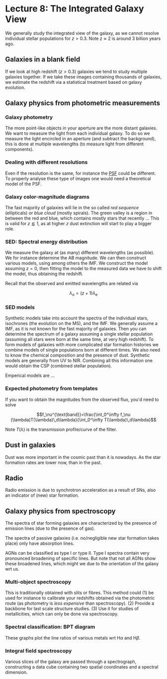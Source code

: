 # Lecture 8: The Integrated Galaxy View

We generally study the integrated view of the galaxy, as we cannot resolve individual stellar populations for $z>0.3$. Note $z\approx 2$ is around 3 billion years ago.

## Galaxies in a blank field

If we look at high redshift ($z>0.3$) galaxies we tend to study multiple galaxies together. If we take these images containing thousands of galaxies, we estimate the redshift via a statistical treatment based on galaxy evolution.

## Galaxy physics from photometric measurements

### Galaxy photometry

The more point-like objects in your aperture are the more distant galaxies. We want to measure the light from each individual galaxy. To do so we measure the light encircled in an aperture (and subtract the background), this is done at multiple wavelengths (to measure light from different components).

### Dealing with different resolutions

Even if the resolution is the same, for instance the [PSF](http://web.ipac.caltech.edu/staff/fmasci/home/astro_refs/PSFtheory.pdf) could be different. To properly analyse these type of images one would need a theoretical model of the PSF.

### Galaxy color-magnitude diagrams

The fast majority of galaxies will lie in the so called *red sequence* (ellipticals) or *blue cloud* (mostly spirals). The green valley is a region in between the red and blue, which contains mostly stars that recently ... This is valid for $z\lessapprox1$, as at higher $z$ dust extinction will start to play a bigger role.

### SED: Spectral energy distribution

We measure the galaxy at (as many) different wavelengths (as possible). We for instance determine the AB magnitude. We can then construct various models, using among others the IMF. We construct the model assuming $z=0$, then fitting the model to the measured data we have to shift the model, thus obtaining the redshift.

Recall that the observed and emitted wavelengths are related via

$$\lambda_{\text{o}}=(z+1)\lambda_{\text{e}}$$

### SED models

Synthetic models take into account the spectra of the individual stars, isochrones (the evolution on the MS), and the IMF. We generally assume a IMF, as it is not known for the fast majority of galaxies. Then you can determine the spectrum of a galaxy assuming a single stellar population (assuming all stars were born at the same time, at very high redshift). To form models of galaxies with more complicated star formation histories we combine models of single populations born at different times. We also need to know the chemical composition and the presence of dust. Synthetic models are generally from UV to NIR. Combining all this information one would obtain the CSP (combined stellar population). 

Emperical models are ...

### Expected photometry from templates

If you want to obtain the magnitudes from the observed flux, you'd need to solve

$$f_\nu^{\text{band}}=\frac{\int_0^\infty f_\nu (\lambda)T(\lambda)\,d\lambda}{\int_0^\infty T(\lambda)\,d\lambda}$$

Note $T(\lambda)$ is the transmission profile/curve of the filter.

## Dust in galaxies

Dust was more important in the cosmic past than it is nowadays. As the star formation rates are lower now, than in the past. 

## Radio

Radio emission is due to synchrotron acceleration as a result of SNs, also an indicator of (new) star formation.

## Galaxy physics from spectroscopy

The spectra of star forming galaxies are characterized by the presence of emission lines (due to the presence of gas). 

The spectra of passive galaxies (i.e. no/negligible new star formation takes place) only have absorption lines. 

AGNs can be classified as type I or type II. Type I spectra contain very pronounced broadening of specific lines. But note that not all AGNs show these broadened lines, which might we due to the orientation of the galaxy wrt us.

### Multi-object spectroscopy

This is traditionally obtained with slits or fibres. This method could (1) be used for instance to calibrate your redshifts obtained via the photometric route (as photometry is *less expensive* than spectroscopy). (2) Provide a backbone for last scale structure studies. (3) Use it for studies of metallicities, which can only be done via spectroscopy.

### Spectral classification: BPT diagram 

These graphs plot the line ratios of various metals wrt H$\alpha$ and H$\beta$.

### Integral field spectroscopy

Various slices of the galaxy are passed through a spectrograph, constructing a data cube containing two spatial coordinates and a spectral dimension.

